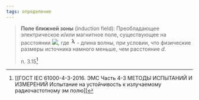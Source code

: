 ```yaml
---
tags: определение
---
```

>**Поле ближней зоны** (induction field): Преобладающее электрическое и/или магнитное поле, существующее на расстоянии ![](https://api.docs.cntd.ru/img/12/00/14/07/63/564fe670-45eb-453b-bb41-9721bae77a2a/P00540000.gif), где ![](data:image;base64,R0lGODdhDQATAIABAAAAAP///ywAAAAADQATAAACHIyPqcvtAYCT8NVHZ15yqz5dnOEhGWiakcW2bgEAOw==) - длина волны, при условии, что физические размеры источника намного меньше, чем расстояние _d_.
>
>п. 3.15[^1]

[^1]:[[ГОСТ IEC 61000-4-3-2016. ЭМС Часть 4-3 МЕТОДЫ ИСПЫТАНИЙ И ИЗМЕРЕНИЙ Испытание на устойчивость к излучаемому радиочастотному эм полю]]